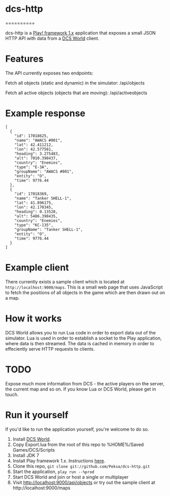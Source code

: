 # dcs-http
==========

dcs-http is a [Play! framework 1.x](http://www.playframework.org/) application that exposes a small JSON
HTTP API with data from a [DCS World](https://www.digitalcombatsimulator.com/en/world/) client.

Features
========
The API currently exposes two endpoints:
    
Fetch all objects (static and dynamic) in the simulator:
    /api/objects
    
Fetch all active objects (objects that are moving):
    /api/activeobjects


Example response
================

    [
      {
        "id": 17018625,
        "name": "AWACS #001",
        "lat": 42.411212,
        "lon": 42.577581,
        "heading": 3.275483,
        "alt": 7010.398437,
        "country": "Enemies",
        "type": "E-3A",
        "groupName": "AWACS #001",
        "entity": "O",
        "time": 9776.44
      },
      {
        "id": 17018369,
        "name": "Tanker SHELL-1",
        "lat": 41.896175,
        "lon": 42.170345,
        "heading": 0.13528,
        "alt": 5486.398435,
        "country": "Enemies",
        "type": "KC-135",
        "groupName": "Tanker SHELL-1",
        "entity": "O",
        "time": 9776.44
      }
    ]

Example client
==============
There currently exists a sample client which is located at `http://localhost:9000/maps`.
This is a small web page that uses JavaScript to fetch the positions of all objects in the game which are then drawn out on a map.

How it works
============
DCS World allows you to run Lua code in order to export data out of the simulator. Lua is used in order to establish a socket to the Play application, where data is then streamed. The data is cached in memory in order to effeciently serve HTTP requests to clients.


TODO
====
Expose much more information from DCS - the active players on the server, the current map and so on. If you know Lua or DCS World, please get in touch.


Run it yourself
===============
If you'd like to run the application yourself, you're welcome to do so.

1. Install [DCS World](https://www.digitalcombatsimulator.com/en/world/).
2. Copy Export.lua from the root of this repo to %HOME%/Saved Games/DCS/Scripts
3. Install JDK 7
4. Install Play framework 1.x. Instructions [here](http://www.playframework.org/documentation/1.2.5/install).
5. Clone this repo, `git clone git://github.com/Peksa/dcs-http.git`
6. Start the application, `play run --%prod`
7. Start DCS World and join or host a single or multiplayer
8. Visit [http://localhost:9000/api/objects](http://localhost:9000/api/objects) or try out the sample client at http://localhost:9000/maps
